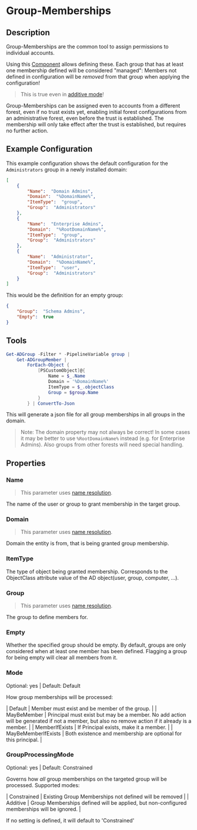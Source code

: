 # Group-Memberships

## Description

Group-Memberships are the common tool to assign permissions to individual accounts.

Using this [Component](../components.html) allows defining these.
Each group that has at least one membership defined will be considered "managed":
Members not defined in configuration will be _removed_ from that group when applying the configuration!

> This is true even in [additive mode](../../basics/contentmode.html)!

Group-Memberships can be assigned even to accounts from a different forest, even if no trust exists yet, enabling initial forest configurations from an administrative forest, even before the trust is established.
The membership will only take effect after the trust is established, but requires no further action.

## Example Configuration

This example configuration shows the default configuration for the `Administrators` group in a newly installed domain:

```json
[
    {
        "Name":  "Domain Admins",
        "Domain":  "%DomainName%",
        "ItemType":  "group",
        "Group":  "Administrators"
    },
    {
        "Name":  "Enterprise Admins",
        "Domain":  "%RootDomainName%",
        "ItemType":  "group",
        "Group":  "Administrators"
    },
    {
        "Name":  "Administrator",
        "Domain":  "%DomainName%",
        "ItemType":  "user",
        "Group":  "Administrators"
    }
]
```

This would be the definition for an empty group:

```json
{
    "Group":  "Schema Admins",
    "Empty":  true
}
```

## Tools

```powershell
Get-ADGroup -Filter * -PipelineVariable group |
    Get-ADGroupMember |
        ForEach-Object {
            [PSCustomObject]@{
                Name = $_.Name
                Domain = '%DomainName%'
                ItemType = $_.objectClass
                Group = $group.Name
            }
        } | ConvertTo-Json
```

This will generate a json file for all group memberships in all groups in the domain.

> Note: The domain property may not always be correct!
> In some cases it may be better to use `%RootDomainName%` instead (e.g. for Enterprise Admins).
> Also groups from other forests will need special handling.

## Properties

### Name

> This parameter uses [name resolution](../../advanced/name-mapping.html).

The name of the user or group to grant membership in the target group.

### Domain

> This parameter uses [name resolution](../../advanced/name-mapping.html).

Domain the entity is from, that is being granted group membership.

### ItemType

The type of object being granted membership.
Corresponds to the ObjectClass attribute value of the AD object(user, group, computer, ...).

### Group

> This parameter uses [name resolution](../../advanced/name-mapping.html).

The group to define members for.

### Empty

Whether the specified group should be empty.
By default, groups are only considered when at least one member has been defined.
Flagging a group for being empty will clear all members from it.

### Mode

Optional: yes | Default: Default

How group memberships will be processed:

| Default | Member must exist and be member of the group. |
| MayBeMember | Principal must exist but may be a member. No add action will be generated if not a member, but also no remove action if it already is a member. |
| MemberIfExists | If Principal exists, make it a member. |
| MayBeMemberIfExists | Both existence and membership are optional for this principal. |

### GroupProcessingMode

Optional: yes | Default: Constrained

Governs how _all_ group memberships on the targeted group will be processed.
Supported modes:

| Constrained | Existing Group Memberships not defined will be removed |
| Additive | Group Memberships defined will be applied, but non-configured memberships will be ignored. |

If no setting is defined, it will default to 'Constrained'
